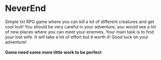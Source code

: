 # NeverEnd
Simple txt RPG game where you can kill a lot of different creatures and get cool loot! You should be very careful in your adventure, you would see a lot of new places where you can meet your enemies. Your main task is to find your lost wife. It will take a lot of effort but it worth it! Good luck on your adventure!
<br></br>
<b>Game need some more little work to be perfect</b>
